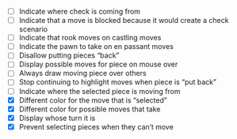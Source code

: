 - [ ] Indicate where check is coming from
- [ ] Indicate that a move is blocked because it would create a check scenario
- [ ] Indicate that rook moves on castling moves
- [ ] Indicate the pawn to take on en passant moves
- [ ] Disallow putting pieces “back”
- [ ] Display possible moves for piece on mouse over
- [ ] Always draw moving piece over others
- [ ] Stop continuing to highlight moves when piece is “put back”
- [ ] Indicate where the selected piece is moving from
- [x] Different color for the move that is “selected”
- [x] Different color for possible moves that take
- [x] Display whose turn it is
- [x] Prevent selecting pieces when they can’t move
